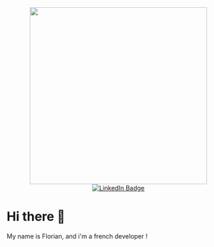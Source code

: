 <div id="header" align="center">
  <img src="https://hack.codingblocks.com/_nuxt/img/maingif.1646021.gif" width=400 />
  <div id="badges">
    <a href="https://www.linkedin.com/in/florian-baeza">
      <img src="https://img.shields.io/badge/LinkedIn-blue?style=for-the-badge&logo=linkedin&logoColor=white" alt="LinkedIn Badge"/>
    </a>
  </div>
  <img src="https://komarev.com/ghpvc/?username=florianbaeza&style=flat-square&color=blue" alt=""/>
</div>

# Hi there 👋

My name is Florian, and i'm a french developer !



<!--
**FlorianBaeza/FlorianBaeza** is a ✨ _special_ ✨ repository because its `README.md` (this file) appears on your GitHub profile.

Here are some ideas to get you started:

- 🔭 I’m currently working on ...
- 🌱 I’m currently learning ...
- 👯 I’m looking to collaborate on ...
- 🤔 I’m looking for help with ...
- 💬 Ask me about ...
- 📫 How to reach me: ...
- 😄 Pronouns: ...
- ⚡ Fun fact: ...
-->

